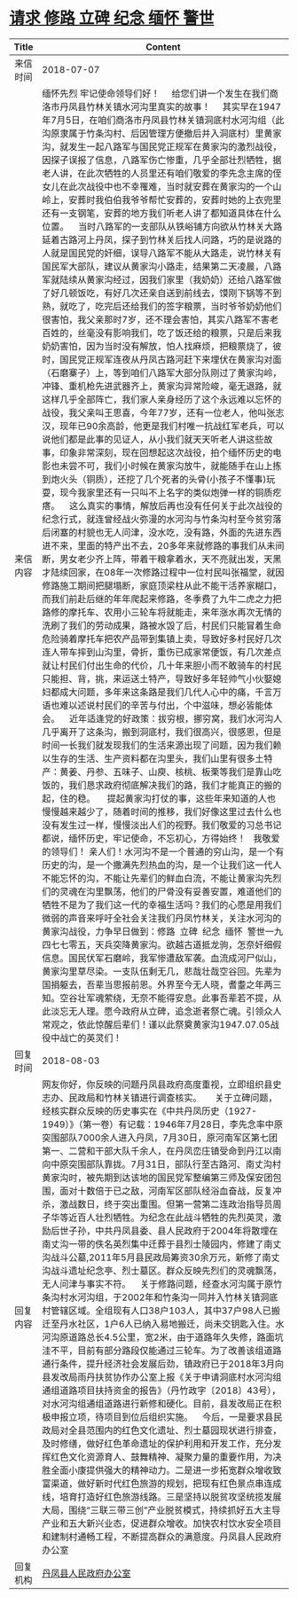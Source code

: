 # <a href="http://www.shangluo.gov.cn/zmhd/ldxxxx.jsp?urltype=leadermail.LeaderMailContentUrl&wbtreeid=1112&leadermailid=4807">请求  修路  立碑  纪念   缅怀   警世</a>
| Title |                                                                                                                                                                                                                                                                                                                                                                                                                                                                                                                                                                                                                                                                                                                                                                                                                                                                                                                                                                                                                   Content                                                                                                                                                                                                                                                                                                                                                                                                                                                                                                                                                                                                                                                                                                                                                                                                                                                                                                                                                                                                                   |
|:-----:|---------------------------------------------------------------------------------------------------------------------------------------------------------------------------------------------------------------------------------------------------------------------------------------------------------------------------------------------------------------------------------------------------------------------------------------------------------------------------------------------------------------------------------------------------------------------------------------------------------------------------------------------------------------------------------------------------------------------------------------------------------------------------------------------------------------------------------------------------------------------------------------------------------------------------------------------------------------------------------------------------------------------------------------------------------------------------------------------------------------------------------------------------------------------------------------------------------------------------------------------------------------------------------------------------------------------------------------------------------------------------------------------------------------------------------------------------------------------------------------------------------------------------------------------------------------------------------------------------------------------------------------------------------------------------------------------------------------------------------------------------------------------------------------------------------------------------------------------------------------------------------------------------------------------------------------------------------------------------------------------------------------------------------------------|
| 来信时间  | 2018-07-07                                                                                                                                                                                                                                                                                                                                                                                                                                                                                                                                                                                                                                                                                                                                                                                                                                                                                                                                                                                                                                                                                                                                                                                                                                                                                                                                                                                                                                                                                                                                                                                                                                                                                                                                                                                                                                                                                                                                                                                                                                  |
| 来信内容  | 缅怀先烈 牢记使命领导们好！     给您们讲一个发生在我们商洛市丹凤县竹林关镇水河沟里真实的故事！     其实早在1947年7月5日，在咱们商洛市丹凤县竹林关镇洞底村水河沟组（此沟原隶属于竹条沟村、后因管理方便撤后并入洞底村）里黄家沟，就发生一起八路军与国民党正规军在黄家沟的激烈战役，因探子误报了信息，八路军伤亡惨重，几乎全部壮烈牺牲，据老人讲，在此次牺牲的人员里还有咱们敬爱的李先念主席的侄女儿在此次战役中也不幸罹难，当时就安葬在黄家沟的一个山岭上，安葬时我伯伯我爷爷帮忙安葬的，安葬时她的上衣兜里还有一支钢笔，安葬的地方我们听老人讲了都知道具体在什么位置。    当时八路军的一支部队从铁峪铺方向欲从竹林关大路延着古路河上丹凤，探子到竹林关后找人问路，巧的是说路的人就是国民党的奸细，误导八路军不能从大路走，说竹林关有国民军大部队，建议从黄家沟小路走，结果第二天凌晨，八路军就陆续从黄家沟经过，因我们家里（我奶奶）还给八路军做了好几顿饭吃，有好几次还亲自送到前线去，馍刚下锅等不到熟，就吃了，吃完后还给我们的签字粮票，当时爷爷奶奶他们很害怕，我父亲那时7岁，还不理会害怕，其实八路军不害老百姓的，丝毫没有影响我们，吃了饭还给的粮票，只是后来我奶奶害怕，因为当时没有解放，怕人找麻烦，把粮票烧了，彼时，国民党正规军连夜从丹凤古路河赶下来埋伏在黄家沟对面（石磨寨子）上，等到咱们八路军大部分队刚过了黄家沟岭，冲锋、重机枪先进武器齐上，黄家沟异常险峻，毫无退路，就这样几乎全部阵亡，我们家人亲身经历了这个永远难以忘怀的战役，我父亲叫王思喜，今年77岁，还有一位老人，他叫张志汉，现年已90余高龄，他更是我们村唯一抗战红军老兵，可以说他们都是此事的见证人，从小我们就天天听老人讲这些故事，印象非常深刻，现在回想起这次战役，拍个缅怀历史的电影也未尝不可，我们小时候在黄家沟放牛，就能随手在山上拣到炮火头（铜质），还挖了几个死者的头骨(小孩子不懂事)玩耍，现今我家里还有一只叫不上名字的类似炮弹一样的铜质疙瘩。    这么真实的事情，解放后再也没有任何关于此次战役的纪念行式，就连曾经战火弥漫的水河沟与竹条沟村至今贫穷落后闭塞的村貌也无人问津，没水吃，没有路，外面的先进东西进不来，里面的特产出不去，20多年来就修路的事我们从未间断，男女老少齐上阵，带着干粮拿着水，天不亮就出发，天黑才陆续回家，在08年一次修路过程中一位村民叫张福堂，就因修路施工期间把腿塌断，家庭顶梁柱从此不能干活养家糊口，而我们前赴后继的年年爬起来修路，冬季费了九牛二虎之力把路修的摩托车、农用小三轮车将就能走，来年涨水再次无情的洗刷了我们的劳动成果，路被水毁了后，村民们只能冒着生命危险骑着摩托车把农产品带到集镇上卖，导致好多村民好几次连人带车摔到山沟里，骨折，重伤已成家常便饭，有几次差点就让村民们付出生命的代价，几十年来胆小而不敢骑车的村民只能担、背，挑，来运送土特产，导致好多年轻帅气小伙娶媳妇都成大问题，多年来这条路是我们几代人心中的痛，千言万语也难以述说村民们的辛苦与付出，个中滋味，想必皆能体会。    近年适逢党的好政策：拔穷根，挪穷窝，我们水河沟人几乎离开了这条沟，搬到洞底村，我们很高兴，很感恩，但是时间一长我们就发现我们的生活来源出现了问题，因为我们赖以生存的生活、生产资料都在沟里头，我们山里有很多土特产：黄姜、丹参、五味子、山庾、核桃、板栗等我们是靠山吃饭的，我们恳求政府彻底解决我们的路，我们才能真正的搬的起，住的稳。     提起黄家沟打仗的事，这些年来知道的人也慢慢越来越少了，随着时间的推移，我们好像这里过去什么也没有发生过一样，慢慢淡出人们的视野。我们敬爱的习总书记都说，缅怀历史，牢记使命，不忘初心，方得始终！   我敬爱的领导们！ 亲人们！水河沟不是一个普通的穷山沟，是一个有历史的沟，是一个撒满先烈热血的沟，是一个让我们这一代人不能忘怀的沟，不能让先辈们的鲜血白流，不能让黄家沟先烈们的灵魂在沟里飘荡，他们的尸骨没有妥善安置，难道他们的牺牲不是为了我们这一代的幸福生活吗？我们的心愿是用我们微弱的声音来呼吁全社会关注我们丹凤竹林关，关注水河沟的黄家沟战役，力争早日做到：修路  立碑  纪念  缅怀  警世一九四七七零五，天兵突降黄家沟。欲越古道抵龙驹，怎奈奸细假信息。国民伏军石磨岭，我军惨遭敌军袭。血流成河尸似山，黄家沟里草尽染。一支队伍剩无几，悲哉壮哉空谷回。先辈为国捐躯去，吾辈当思报前恩。外界至今无人晓，耆耋之年两三知。空谷壮军魂萦绕，无奈不能得安息。此事吾辈若不提，从此淡忘无人理。愿今政府从立碑，追念逝者祭亡魂。引领众人常观之，依此惊醒后辈们！谨以此祭奠黄家沟1947.07.05战役中战亡的英灵们！ |
| 回复时间  | 2018-08-03                                                                                                                                                                                                                                                                                                                                                                                                                                                                                                                                                                                                                                                                                                                                                                                                                                                                                                                                                                                                                                                                                                                                                                                                                                                                                                                                                                                                                                                                                                                                                                                                                                                                                                                                                                                                                                                                                                                                                                                                                                  |
| 回复内容  | 网友你好，你反映的问题丹凤县政府高度重视，立即组织县史志办、民政局和竹林关镇进行调查核实。　　关于立碑问题，经核实群众反映的历史事实在《中共丹凤历史（1927-1949）》（第一卷）有记载：1946年7月28日，李先念率中原突围部队7000余人进入丹凤，7月30日，原河南军区第七团第一、二营和干部大队千余人，在丹凤峦庄镇受命到丹江以南向中原突围部队靠拢。7月31日，部队行至古路河、南丈沟村黄家沟时，被先期到达该地的国民党军整编第三师及保安团包围，面对十数倍于已之敌，河南军区部队经浴血奋战，反复冲杀，激战数日，终于突出重围。但第一营第二连政治指导员周子华等近百人壮烈牺牲。为纪念在此战斗牺牲的先烈英灵，激励后世子孙，中共丹凤县委、县人民政府于2004年将散埋在南丈沟一带的佚名英烈集中迁葬于县烈士陵园内，修建了南丈沟战斗公墓,2011年5月县民政局筹资30余万元，新修了南丈沟战斗遗址纪念亭、烈士墓区。群众反映先烈们的灵魂飘荡，无人问津与事实不符。    关于修路问题，经查水河沟属于原竹条沟村水河沟组，于2002年和竹条沟一同并入竹林关镇洞底村管辖区域。全组现有人口38户103人，其中37户98人已搬迁至丹水社区，1户6人已纳入易地搬迁，尚未交钥匙入住。水河沟原道路总长4.5公里，宽2米，由于道路年久失修，路面坑洼不平，目前有部分路段仅能通过三轮车。为了改善该组道路通行条件，提升经济社会发展后劲，镇政府已于2018年3月向县发改局雨丹扶贫协作办公室上报《关于申请洞底村水河沟组通组道路项目扶持资金的报告》（丹竹政字〔2018〕43号），对水河沟组通组道路进行新修和硬化。目前，县发改局正在积极申报立项，待项目到位后组织实施。    今后，一是要求县民政局对全县范围内的红色文化遗址、烈士墓园现状进行排查，及时修缮，做好红色革命遗址的保护利用和开发工作，充分发挥红色文化资源育人、鼓舞精神、凝聚力量的重要作用，为决胜全面小康提供强大的精神动力。二是进一步拓宽群众增收致富渠道，做好新时代红色旅游的规划，把现有红色景点串连成线，培育打造好红色旅游线路。三是坚持以脱贫攻坚统揽发展大局，围绕“三联三带三创”产业脱贫模式，持续抓好五大主导产业和五大新兴业态，促进群众增收。加快农村饮水安全项目和建制村通畅工程，不断提高群众的满意度。丹凤县人民政府办公室                                                                                                                                                                                                                                                                                                                                                                                                                                                                                                                                                                                                                                                                                                                                                                                                                                                                                                                                                                                                                          |
| 回复机构  | <a href="../../categories/agencies/丹凤县人民政府办公室.md">丹凤县人民政府办公室</a>                                                                                                                                                                                                                                                                                                                                                                                                                                                                                                                                                                                                                                                                                                                                                                                                                                                                                                                                                                                                                                                                                                                                                                                                                                                                                                                                                                                                                                                                                                                                                                                                                                                                                                                                                                                                                                                                                                                                                                            |